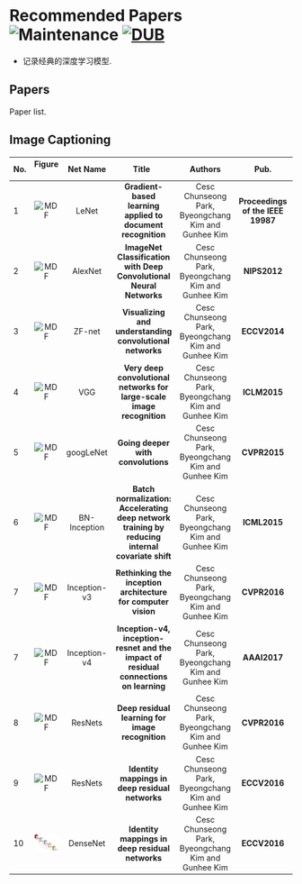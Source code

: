 # Recommended Papers ![Maintenance](https://img.shields.io/maintenance/yes/2017.svg) [![DUB](https://img.shields.io/dub/l/vibe-d.svg)](LICENSE)
- 记录经典的深度学习模型.

## Papers
Paper list.

## Image Captioning
|No.  |Figure   |Net Name |Title   |Authors  |Pub.  |Links|
|-----|:-----:|:-----:|:-----:|:-----:|:---:|:---:|
|1|![MDF](paper_image/a.png)|LeNet|__Gradient-based learning applied to document recognition__|Cesc Chunseong Park, Byeongchang Kim and Gunhee Kim|__Proceedings of the IEEE 19987__|[PDF](http://ieeexplore.ieee.org/document/726791/) [code](https://github.com/cesc-park/attend2u) 解读|
|2|![MDF](paper_image/a.png)|AlexNet|__ImageNet Classification with Deep Convolutional Neural Networks__|Cesc Chunseong Park, Byeongchang Kim and Gunhee Kim|__NIPS2012__|[PDF](http://papers.nips.cc/paper/4824-imagenet-classification-with-deep-convolutional-neural-networks.pdf) [code](https://github.com/cesc-park/attend2u) 解读|
|3|![MDF](paper_image/a.png)|ZF-net|__Visualizing and understanding convolutional networks__|Cesc Chunseong Park, Byeongchang Kim and Gunhee Kim|__ECCV2014__|[PDF](https://link.springer.com/chapter/10.1007/978-3-319-10590-1_53) [code](https://github.com/cesc-park/attend2u) 解读|
|4|![MDF](paper_image/a.png)| VGG|__Very deep convolutional networks for large-scale image recognition__|Cesc Chunseong Park, Byeongchang Kim and Gunhee Kim|__ICLM2015__|[PDF](http://www.robots.ox.ac.uk/~vgg/research/very_deep/) [code](https://github.com/cesc-park/attend2u) 解读|
|5|![MDF](paper_image/a.png)| googLeNet|__Going deeper with convolutions__|Cesc Chunseong Park, Byeongchang Kim and Gunhee Kim|__CVPR2015__|[PDF](https://www.cvfoundation.org/openaccess/content_cvpr_2015/html/Szegedy_Going_Deeper_With_2015_CVPR_paper.html) [code](https://github.com/cesc-park/attend2u) 解读|
|6|![MDF](paper_image/a.png)| BN-Inception|__Batch normalization: Accelerating deep network training by reducing internal covariate shift__|Cesc Chunseong Park, Byeongchang Kim and Gunhee Kim|__ICML2015__|[PDF](http://proceedings.mlr.press/v37/ioffe15.html) [code](https://github.com/cesc-park/attend2u) 解读|
|7|![MDF](paper_image/a.png)| Inception-v3|__Rethinking the inception architecture for computer vision__|Cesc Chunseong Park, Byeongchang Kim and Gunhee Kim|__CVPR2016__|[PDF](https://www.cv-foundation.org/openaccess/content_cvpr_2016/html/Szegedy_Rethinking_the_Inception_CVPR_2016_paper.html) [code](https://github.com/cesc-park/attend2u) 解读|
|7|![MDF](paper_image/a.png)| Inception-v4|__Inception-v4, inception-resnet and the impact of residual connections on learning__|Cesc Chunseong Park, Byeongchang Kim and Gunhee Kim|__AAAI2017__|[PDF](https://arxiv.org/pdf/1602.07261.pdf) [code](https://github.com/cesc-park/attend2u) 解读|
|8|![MDF](paper_image/a.png)| ResNets|__Deep residual learning for image recognition__|Cesc Chunseong Park, Byeongchang Kim and Gunhee Kim|__CVPR2016__|[PDF](https://www.cvfoundation.org/openaccess/content_cvpr_2016/html/He_Deep_Residual_Learning_CVPR_2016_paper.html) [code](https://github.com/cesc-park/attend2u) 解读|
|9|![MDF](paper_image/a.png)| ResNets|__Identity mappings in deep residual networks__|Cesc Chunseong Park, Byeongchang Kim and Gunhee Kim|__ECCV2016__|[PDF](https://link.springer.com/chapter/10.1007/978-3-319-46493-0_38) [code](https://github.com/cesc-park/attend2u) 解读|
|10|![MDF](netimage/densenet.jpg)| DenseNet|__Identity mappings in deep residual networks__|Cesc Chunseong Park, Byeongchang Kim and Gunhee Kim|__ECCV2016__|[PDF](https://arxiv.org/pdf/1608.06993.pdf) [code](https://github.com/liuzhuang13/DenseNet) 解读|


 


 

